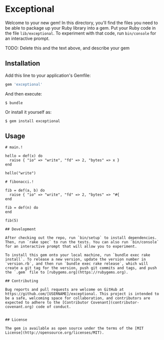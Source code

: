 # Exceptional

Welcome to your new gem! In this directory, you'll find the files you need to be able to package up your Ruby library into a gem. Put your Ruby code in the file `lib/exceptional`. To experiment with that code, run `bin/console` for an interactive prompt.

TODO: Delete this and the text above, and describe your gem

## Installation

Add this line to your application's Gemfile:

```ruby
gem 'exceptional'
```

And then execute:

    $ bundle

Or install it yourself as:

    $ gem install exceptional

## Usage

```exceptional
# main.!

hello = def(x) do
  raise { "io" => "write", "fd" => 2, "bytes" => x }
end

hello("write")

```

```
# fibonacci.!

fib = def(a, b) do
  raise { "io" => "write", "fd" => 2, "bytes" => "#{
end

fib = def(n) do
end

fib(5)

## Development

After checking out the repo, run `bin/setup` to install dependencies. Then, run `rake spec` to run the tests. You can also run `bin/console` for an interactive prompt that will allow you to experiment.

To install this gem onto your local machine, run `bundle exec rake install`. To release a new version, update the version number in `version.rb`, and then run `bundle exec rake release`, which will create a git tag for the version, push git commits and tags, and push the `.gem` file to [rubygems.org](https://rubygems.org).

## Contributing

Bug reports and pull requests are welcome on GitHub at https://github.com/[USERNAME]/exceptional. This project is intended to be a safe, welcoming space for collaboration, and contributors are expected to adhere to the [Contributor Covenant](contributor-covenant.org) code of conduct.


## License

The gem is available as open source under the terms of the [MIT License](http://opensource.org/licenses/MIT).

